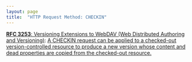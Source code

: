 ```yaml
---
layout: page
title:  "HTTP Request Method: CHECKIN"
---
```


[**RFC 3253**: Versioning Extensions to WebDAV (Web Distributed Authoring and Versioning)](/specs/IETF/RFC/3253 "This document specifies a set of methods, headers, and resource types that define the WebDAV (Web Distributed Authoring and Versioning) versioning extensions to the HTTP/1.1 protocol. WebDAV versioning will minimize the complexity of clients that are capable of interoperating with a variety of versioning repository managers, to facilitate widespread deployment of applications capable of utilizing the WebDAV Versioning services. WebDAV versioning includes automatic versioning for versioning-unaware clients, version history management, workspace management, baseline management, activity management, and URL namespace versioning."): [A CHECKIN request can be applied to a checked-out version-controlled resource to produce a new version whose content and dead properties are copied from the checked-out resource.](http://tools.ietf.org/html/rfc3253#section-4.4)

